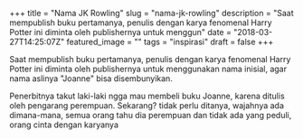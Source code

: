 +++
title = "Nama JK Rowling"
slug = "nama-jk-rowling"
description = "Saat mempublish buku pertamanya, penulis dengan karya fenomenal Harry Potter ini diminta oleh publishernya untuk menggun"
date = "2018-03-27T14:25:07Z"
featured_image = ""
tags = "inspirasi"
draft = false
+++ 
 
Saat mempublish buku pertamanya, penulis dengan karya fenomenal Harry Potter ini diminta oleh publishernya untuk menggunakan nama inisial, agar nama aslinya "Joanne" bisa disembunyikan.

Penerbitnya takut laki-laki ngga mau membeli buku Joanne, karena ditulis oleh pengarang perempuan. Sekarang? tidak perlu ditanya, wajahnya ada dimana-mana, semua orang tahu dia perempuan dan tidak ada yang peduli, orang cinta dengan karyanya